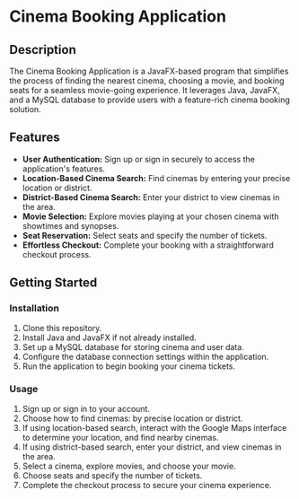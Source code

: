 # Cinema Booking Application

## Description

The Cinema Booking Application is a JavaFX-based program that simplifies the process of finding the nearest cinema, choosing a movie, and booking seats for a seamless movie-going experience. It leverages Java, JavaFX, and a MySQL database to provide users with a feature-rich cinema booking solution.

## Features

- **User Authentication:** Sign up or sign in securely to access the application's features.
- **Location-Based Cinema Search:** Find cinemas by entering your precise location or district.
- **District-Based Cinema Search:** Enter your district to view cinemas in the area.
- **Movie Selection:** Explore movies playing at your chosen cinema with showtimes and synopses.
- **Seat Reservation:** Select seats and specify the number of tickets.
- **Effortless Checkout:** Complete your booking with a straightforward checkout process.

## Getting Started

### Installation

1. Clone this repository.
2. Install Java and JavaFX if not already installed.
3. Set up a MySQL database for storing cinema and user data.
4. Configure the database connection settings within the application.
5. Run the application to begin booking your cinema tickets.

### Usage

1. Sign up or sign in to your account.
2. Choose how to find cinemas: by precise location or district.
3. If using location-based search, interact with the Google Maps interface to determine your location, and find nearby cinemas.
4. If using district-based search, enter your district, and view cinemas in the area.
5. Select a cinema, explore movies, and choose your movie.
6. Choose seats and specify the number of tickets.
7. Complete the checkout process to secure your cinema experience.
